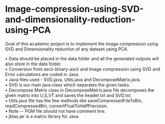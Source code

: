 # Image-compression-using-SVD-and-dimensionality-reduction-using-PCA

Goal of this academic project is to implement the Image compression using SVD and Dimensionality reduction of any dataset using PCA.

•	Data should be placed in the data folder and all the generated outputs will also store in the data folder.<br />
•	Conversion from ascii-binary-ascii and Image compression using SVD and Error calculations are coded in Java.<br />
•	Java files used - SVD.java, Utils.java and DecomposeMatrix.java.<br />
•	SVD is our main java class which separates the given tasks.<br />
•	Decompose Matrix class in DecomposeMatrix.java file decomposes the given matrix into U,S,VT and saves the header.txt and SVD.txt.<br />
•	Utils.java file has the few methods like saveCompressedFileToBin, readCompressedBin, convertFloatToHalfPrecision.<br />
•	Note -- PGM file should not have comment line.<br />
•	jblas.jar is a matrix library for Java<br />
